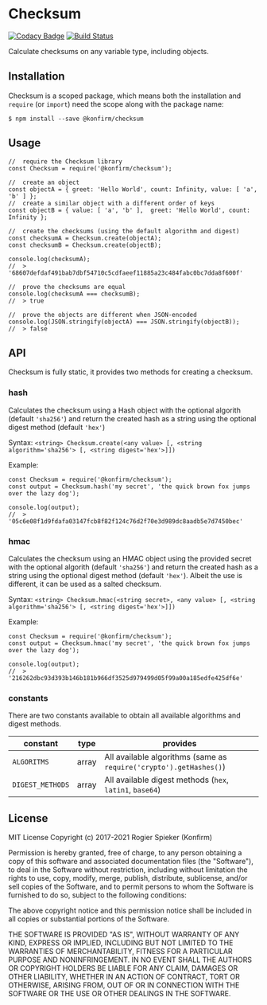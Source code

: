 # Checksum

[![Codacy Badge](https://api.codacy.com/project/badge/Grade/a54c0610b8c04df2924a332c2f95c6de)](https://www.codacy.com/app/konfirm/node-checksum?utm_source=github.com&amp;utm_medium=referral&amp;utm_content=konfirm/node-checksum&amp;utm_campaign=Badge_Grade)
[![Build Status](https://travis-ci.org/konfirm/node-checksum.svg?branch=master)](https://travis-ci.org/konfirm/node-checksum)

Calculate checksums on any variable type, including objects.

## Installation
Checksum is a scoped package, which means both the installation and `require` (or `import`) need the scope along with the package name:

```
$ npm install --save @konfirm/checksum
```


## Usage

```
//  require the Checksum library
const Checksum = require('@konfirm/checksum');

//  create an object
const objectA = { greet: 'Hello World', count: Infinity, value: [ 'a', 'b' ] };
//  create a similar object with a different order of keys
const objectB = { value: [ 'a', 'b' ],  greet: 'Hello World', count: Infinity };

//  create the checksums (using the default algorithm and digest)
const checksumA = Checksum.create(objectA);
const checksumB = Checksum.create(objectB);

console.log(checksumA);
//  > '68607defdaf491bab7dbf54710c5cdfaeef11885a23c484fabc0bc7dda8f600f'

//  prove the checksums are equal
console.log(checksumA === checksumB);
//  > true

//  prove the objects are different when JSON-encoded
console.log(JSON.stringify(objectA) === JSON.stringify(objectB));
//  > false
```


## API
Checksum is fully static, it provides two methods for creating a checksum.

### hash
Calculates the checksum using a Hash object with the optional algorith (default `'sha256'`) and return the created hash as a string using the optional digest method (default `'hex'`)

Syntax: `<string> Checksum.create(<any value> [, <string algorithm='sha256'> [, <string digest='hex'>]])`

Example:
```
const Checksum = require('@konfirm/checksum');
const output = Checksum.hash('my secret', 'the quick brown fox jumps over the lazy dog');

console.log(output);
//  > '05c6e08f1d9fdafa03147fcb8f82f124c76d2f70e3d989dc8aadb5e7d7450bec'
```


### hmac
Calculates the checksum using an HMAC object using the provided secret with the optional algorith (default `'sha256'`) and return the created hash as a string using the optional digest method (default `'hex'`). Albeit the use is different, it can be used as a salted checksum.

Syntax: `<string> Checksum.hmac(<string secret>, <any value> [, <string algorithm='sha256'> [, <string digest='hex'>]])`

Example:
```
const Checksum = require('@konfirm/checksum');
const output = Checksum.hmac('my secret', 'the quick brown fox jumps over the lazy dog');

console.log(output);
//  > '216262dbc93d393b146b181b966df3525d979499d05f99a00a185edfe425df6e'
```

### constants
There are two constants available to obtain all available algorithms and digest methods.

 constant         | type  | provides
------------------|-------|---------
 `ALGORITMS`      | array | All available algorithms (same as `require('crypto').getHashes()`)
 `DIGEST_METHODS` | array | All available digest methods (`hex`, `latin1`, `base64`)

## License

MIT License Copyright (c) 2017-2021 Rogier Spieker (Konfirm)

Permission is hereby granted, free of charge, to any person obtaining a copy of this software and associated documentation files (the "Software"), to deal in the Software without restriction, including without limitation the rights to use, copy, modify, merge, publish, distribute, sublicense, and/or sell copies of the Software, and to permit persons to whom the Software is furnished to do so, subject to the following conditions:

The above copyright notice and this permission notice shall be included in all copies or substantial portions of the Software.

THE SOFTWARE IS PROVIDED "AS IS", WITHOUT WARRANTY OF ANY KIND, EXPRESS OR IMPLIED, INCLUDING BUT NOT LIMITED TO THE WARRANTIES OF MERCHANTABILITY, FITNESS FOR A PARTICULAR PURPOSE AND NONINFRINGEMENT. IN NO EVENT SHALL THE AUTHORS OR COPYRIGHT HOLDERS BE LIABLE FOR ANY CLAIM, DAMAGES OR OTHER LIABILITY, WHETHER IN AN ACTION OF CONTRACT, TORT OR OTHERWISE, ARISING FROM, OUT OF OR IN CONNECTION WITH THE SOFTWARE OR THE USE OR OTHER DEALINGS IN THE SOFTWARE.
